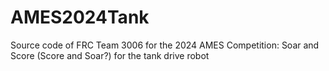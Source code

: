 # AMES2024Tank
Source code of FRC Team 3006 for the 2024 AMES Competition: Soar and Score (Score and Soar?) for the tank drive robot

